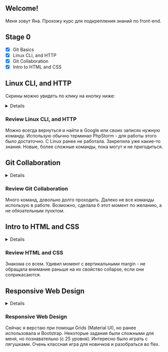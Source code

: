 ## Welcome!
Меня зовут Яна. Прохожу курс для подкрепления знаний по front-end.

## Stage 0
- [x] Git Basics
- [x] Linux CLI, and HTTP
- [x] Git Collaboration
- [x] Intro to HTML and CSS

## Linux CLI, and HTTP
Скрины можно увидеть по клику на кнопку ниже:
<details>
<img src="task_linux_cli/1.png" width="300px">

<img src="task_linux_cli/2.png" width="300px">

<img src="task_linux_cli/3.png" width="300px">

<img src="task_linux_cli/4.png" width="300px">
</details>

### Review Linux CLI, and HTTP
Можно всегда вернуться и найти в Google или своих записях нужную команду. 
Использую обычно терминал PhpStorm - для работы этого было достаточно. С Linux ранее не работала.
Закрепила уже какие-то знания. Новые, более сложные команды, пока могут и не пригодиться.

## Git Collaboration
<details>
<img src="task_git_collaboration/1.png" width="300px">

<img src="task_git_collaboration/2.png" width="300px">
</details>

### Review Git Collaboration
Много команд, довольно долго проходить. 
Далеко не все команды использую в работе. Возможно, сделала б этот момент по желанию, а не обязательным пунктом.


## Intro to HTML and CSS
<details>
<img src="task_html_css_intro/1.png" width="300px">

<img src="task_html_css_intro/2.png" width="300px">

<img src="task_html_css_intro/3.png" width="300px">

<img src="task_html_css_intro/4.png" width="300px">
</details>

### Review HTML and CSS
Знакома со всем. Удивил момент с вертикальными margin - не обращала внимание раньше на их свойство collapse, если они соприкасаются.

## Responsive Web Design
<details>
<img src="task_responsive_web_design/1.png" width="300px">

<img src="task_responsive_web_design/2.png" width="300px">

</details>


### Responsive Web Design
Сейчас я верстаю при помощи Grids (Material UI), но ранее использовала и Bootstrap.
Некоторые задания были сложными для меня, но познавательно (с 25 уровня). Интересно было играть с лягушками. Очень классная игра для новичков и разобраться во flex.
